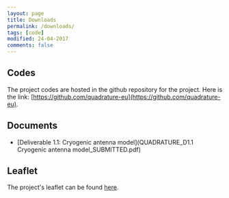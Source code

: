 ```yaml
---
layout: page
title: Downloads
permalink: /downloads/
tags: [code]
modified: 24-04-2017
comments: false
---
```



## Codes

The project codes are hosted in the github repository for the project. Here is the link: [https://github.com/quadrature-eu](https://github.com/quadrature-eu).

## Documents

+ [Deliverable 1.1: Cryogenic antenna model](QUADRATURE_D1.1 Cryogenic antenna model_SUBMITTED.pdf)

## Leaflet

The project's leaflet can be found [here](quadrature_leaflet.pdf).


















